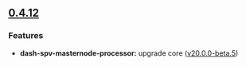 ## [0.4.12](https://github.com/dashpay/dash-shared-core/compare/v0.4.11...v0.4.12)

### Features

* **dash-spv-masternode-processor:** upgrade core ([v20.0.0-beta.5](https://github.com/dashpay/dash/releases/tag/v20.0.0-beta.5))
